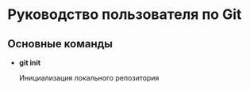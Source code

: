 # Руководство пользователя по Git

## **Основные команды**

* **git init**

    Инициализация локального репозитория

